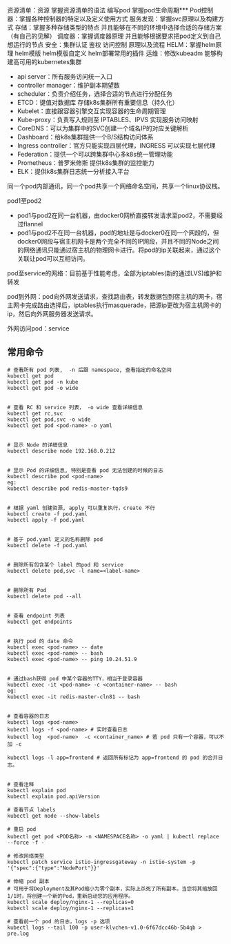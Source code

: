 资源清单：资源 掌握资源清单的语法 编写pod 掌握pod生命周期***
Pod控制器：掌握各种控制器的特定以及定义使用方式
服务发现：掌握svc原理以及构建方式
存储：掌握多种存储类型的特点 并且能够在不同的环境中选择合适的存储方案（有自己的见解）
调度器：掌握调度器原理 并且能够根据要求把pod定义到自己想运行的节点
安全：集群认证 鉴权 访问控制 原理以及流程
HELM：掌握helm原理 helm模版 helm模版自定义 helm部署常用的插件
运维：修改kubeadm 能够构建高可用的kubernetes集群
 
* api server：所有服务访问统一入口
* controller manager：维护副本期望数
* scheduler：负责介绍任务，选择合适的节点进行分配任务
* ETCD：键值对数据库 存储k8s集群所有重要信息（持久化）
* Kubelet：直接跟容器引擎交互实现容器的生命周期管理
* Kube-proxy：负责写入规则至 IPTABLES、IPVS 实现服务访问映射
* CoreDNS：可以为集群中的SVC创建一个域名IP的对应关键解析
* Dashboard：给k8s集群提供一个B/S结构访问体系
* Ingress controller：官方只能实现四层代理，INGRESS 可以实现七层代理
* Federation：提供一个可以跨集群中心多k8s统一管理功能
* Prometheus：普罗米修斯 提供k8s集群的监控能力
* ELK：提供k8s集群日志统一分析接入平台

同一个pod内部通讯，同一个pod共享一个网络命名空间，共享一个linux协议栈。

pod1至pod2
* pod1与pod2在同一台机器，由docker0网桥直接转发请求至pod2，不需要经过flannel
* pod1与pod2不在同一台机器，pod的地址是与docker0在同一个网段的，但docker0网段与宿主机网卡是两个完全不同的IP网段，并且不同的Node之间的网络通讯只能通过宿主机的物理网卡进行。将pod的ip关联起来，通过这个关联让pod可以互相访问。

pod至service的网络：目前基于性能考虑，全部为iptables(新的通过LVS)维护和转发

pod到外网：pod向外网发送请求，查找路由表，转发数据包到宿主机的网卡，宿主网卡完成路由选择后，iptables执行masquerade，把源ip更改为宿主机网卡的ip，然后向外网服务器发送请求。

外网访问pod：service


## 常用命令
```shell
# 查看所有 pod 列表,  -n 后跟 namespace, 查看指定的命名空间
kubectl get pod
kubectl get pod -n kube  
kubectl get pod -o wide


# 查看 RC 和 service 列表， -o wide 查看详细信息
kubectl get rc,svc
kubectl get pod,svc -o wide  
kubectl get pod <pod-name> -o yaml


# 显示 Node 的详细信息
kubectl describe node 192.168.0.212


# 显示 Pod 的详细信息, 特别是查看 pod 无法创建的时候的日志
kubectl describe pod <pod-name>
eg:
kubectl describe pod redis-master-tqds9


# 根据 yaml 创建资源, apply 可以重复执行，create 不行
kubectl create -f pod.yaml
kubectl apply -f pod.yaml


# 基于 pod.yaml 定义的名称删除 pod 
kubectl delete -f pod.yaml 


# 删除所有包含某个 label 的pod 和 service
kubectl delete pod,svc -l name=<label-name>


# 删除所有 Pod
kubectl delete pod --all


# 查看 endpoint 列表
kubectl get endpoints


# 执行 pod 的 date 命令
kubectl exec <pod-name> -- date
kubectl exec <pod-name> -- bash
kubectl exec <pod-name> -- ping 10.24.51.9


# 通过bash获得 pod 中某个容器的TTY，相当于登录容器
kubectl exec -it <pod-name> -c <container-name> -- bash
eg:
kubectl exec -it redis-master-cln81 -- bash


# 查看容器的日志
kubectl logs <pod-name>
kubectl logs -f <pod-name> # 实时查看日志
kubectl log  <pod-name>  -c <container_name> # 若 pod 只有一个容器，可以不加 -c 

kubectl logs -l app=frontend # 返回所有标记为 app=frontend 的 pod 的合并日志。


# 查看注释
kubectl explain pod
kubectl explain pod.apiVersion

# 查看节点 labels
kubectl get node --show-labels

# 重启 pod
kubectl get pod <POD名称> -n <NAMESPACE名称> -o yaml | kubectl replace --force -f -

# 修改网络类型
kubectl patch service istio-ingressgateway -n istio-system -p '{"spec":{"type":"NodePort"}}'

# 伸缩 pod 副本
# 可用于将Deployment及其Pod缩小为零个副本，实际上杀死了所有副本。当您将其缩放回1/1时，将创建一个新的Pod，重新启动您的应用程序。
kubectl scale deploy/nginx-1 --replicas=0
kubectl scale deploy/nginx-1 --replicas=1

# 查看前一个 pod 的日志，logs -p 选项 
kubectl logs --tail 100 -p user-klvchen-v1.0-6f67dcc46b-5b4qb > pre.log
```
